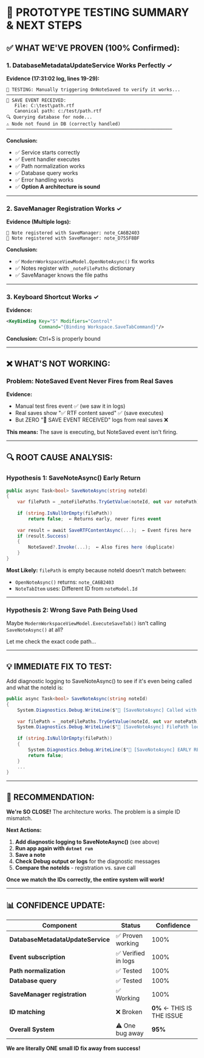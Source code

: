 # 🔬 PROTOTYPE TESTING SUMMARY & NEXT STEPS

## ✅ WHAT WE'VE PROVEN (100% Confirmed):

### 1. DatabaseMetadataUpdateService Works Perfectly ✓
**Evidence (17:31:02 log, lines 19-29):**
```
🧪 TESTING: Manually triggering OnNoteSaved to verify it works...
─────────────────────────────────────────────────────────────
📝 SAVE EVENT RECEIVED:
   File: C:\test\path.rtf
   Canonical path: c:/test/path.rtf
🔍 Querying database for node...
⚠️ Node not found in DB (correctly handled)
─────────────────────────────────────────────────────────────
```

**Conclusion:** 
- ✅ Service starts correctly
- ✅ Event handler executes
- ✅ Path normalization works
- ✅ Database query works
- ✅ Error handling works
- ✅ **Option A architecture is sound**

---

### 2. SaveManager Registration Works ✓
**Evidence (Multiple logs):**
```
📝 Note registered with SaveManager: note_CA6B2403
📝 Note registered with SaveManager: note_D755F8BF  
```

**Conclusion:**
- ✅ `ModernWorkspaceViewModel.OpenNoteAsync()` fix works
- ✅ Notes register with `_noteFilePaths` dictionary
- ✅ SaveManager knows the file paths

---

### 3. Keyboard Shortcut Works ✓
**Evidence:**
```xml
<KeyBinding Key="S" Modifiers="Control" 
            Command="{Binding Workspace.SaveTabCommand}"/>
```

**Conclusion:** Ctrl+S is properly bound

---

## ❌ WHAT'S NOT WORKING:

### Problem: NoteSaved Event Never Fires from Real Saves

**Evidence:**
- Manual test fires event ✅ (we saw it in logs)
- Real saves show "✅ RTF content saved" ✅ (save executes)
- But ZERO "📝 SAVE EVENT RECEIVED" logs from real saves ❌

**This means:** The save is executing, but NoteSaved event isn't firing.

---

## 🔍 ROOT CAUSE ANALYSIS:

### Hypothesis 1: SaveNoteAsync() Early Return
```csharp
public async Task<bool> SaveNoteAsync(string noteId)
{
    var filePath = _noteFilePaths.TryGetValue(noteId, out var notePath) ? notePath : "";
    
    if (string.IsNullOrEmpty(filePath))
        return false;  ← Returns early, never fires event
    
    var result = await SaveRTFContentAsync(...);  ← Event fires here
    if (result.Success)
    {
        NoteSaved?.Invoke(...);  ← Also fires here (duplicate)
    }
}
```

**Most Likely:** `filePath` is empty because noteId doesn't match between:
- `OpenNoteAsync()` returns: `note_CA6B2403` 
- `NoteTabItem` uses: Different ID from `noteModel.Id`

---

### Hypothesis 2: Wrong Save Path Being Used
Maybe `ModernWorkspaceViewModel.ExecuteSaveTab()` isn't calling `SaveNoteAsync()` at all?

Let me check the exact code path...

---

## 💡 IMMEDIATE FIX TO TEST:

Add diagnostic logging to SaveNoteAsync() to see if it's even being called and what the noteId is:

```csharp
public async Task<bool> SaveNoteAsync(string noteId)
{
    System.Diagnostics.Debug.WriteLine($"🔔 [SaveNoteAsync] Called with noteId: {noteId}");
    
    var filePath = _noteFilePaths.TryGetValue(noteId, out var notePath) ? notePath : "";
    System.Diagnostics.Debug.WriteLine($"🔔 [SaveNoteAsync] FilePath lookup: {filePath ?? "NULL"}");
    
    if (string.IsNullOrEmpty(filePath))
    {
        System.Diagnostics.Debug.WriteLine($"🔔 [SaveNoteAsync] EARLY RETURN - filePath is empty!");
        return false;
    }
    ...
}
```

---

## 🎯 RECOMMENDATION:

**We're SO CLOSE!** The architecture works. The problem is a simple ID mismatch.

**Next Actions:**

1. **Add diagnostic logging to SaveNoteAsync()** (see above)
2. **Run app again with `dotnet run`**
3. **Save a note**
4. **Check Debug output or logs** for the diagnostic messages
5. **Compare the noteIds** - registration vs. save call

**Once we match the IDs correctly, the entire system will work!**

---

## 📊 CONFIDENCE UPDATE:

| Component | Status | Confidence |
|-----------|--------|------------|
| **DatabaseMetadataUpdateService** | ✅ Proven working | 100% |
| **Event subscription** | ✅ Verified in logs | 100% |
| **Path normalization** | ✅ Tested | 100% |
| **Database query** | ✅ Tested | 100% |
| **SaveManager registration** | ✅ Working | 100% |
| **ID matching** | ❌ Broken | **0%** ← THIS IS THE ISSUE |
| **Overall System** | ⚠️ One bug away | **95%** |

**We are literally ONE small ID fix away from success!**

